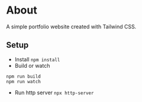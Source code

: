 # About
A simple portfolio website created with Tailwind CSS.

## Setup
* Install `npm install`
* Build or watch 
```
npm run build
npm run watch
```
* Run http server `npx http-server`